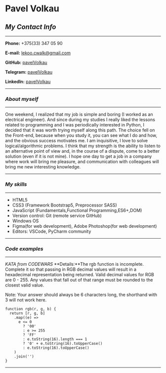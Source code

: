 # **Pavel Volkau**

## **_My Contact Info_**

---

**Phone:** +375(33) 347 05 90

**E-mail:** lekoo.cwalk@gmail.com

**GitHub:** [pavelVolkau](https://github.com/pavelVolkau)

**Telegram:** [pavelVolkau](http://t.me/pavelVolkau)

**LinkedIn:** [pavelVolkau](https://www.linkedin.com/in/pavelVolkau/)

---

### **_About myself_**

---

One weekend, I realized that my job is simple and boring (I worked as an electrical engineer). And since during my studies I really liked the lessons related to programming and I was periodically interested in Python, I decided that it was worth trying myself along this path.
The choice fell on the Front-end, because when you study it, you can see what I do and how, and the obvious success motivates me.
I am inquisitive, I love to solve logical/algorithmic problems. I think that my strength is the ability to listen to an alternative point of view and, in the course of a dispute, come to a better solution (even if it is not mine).
I hope one day to get a job in a company where work will bring me pleasure, and communication with colleagues will bring me new interesting knowledge.

---

### **_My skills_**

---

- HTML5
- CSS3 (Framework Bootstrap5, Preprocessor SASS)
- JavaScript (Fundamentals,Functional Programming,ES6+,DOM)
- Version control: Git (remote service GitHub)
- Windows OS
- Figma(for web development), Adobe Photoshop(for web development)
- Editors: VSCode, PyCharm community

---

### **_Code examples_**

---

_KATA from CODEWARS_
**Details:**The rgb function is incomplete. Complete it so that passing in RGB decimal values will result in a hexadecimal representation being returned. Valid decimal values for RGB are 0 - 255. Any values that fall out of that range must be rounded to the closest valid value.

Note: Your answer should always be 6 characters long, the shorthand with 3 will not work here.

```
function rgb(r, g, b) {
  return [r, g, b]
    .map((e) =>
      e <= 0
        ? '00'
        : e >= 255
        ? 'FF'
        : e.toString(16).length === 1
        ? '0' + e.toString(16).toUpperCase()
        : e.toString(16).toUpperCase()
    )
    .join('')
}
```

---
